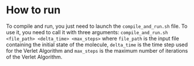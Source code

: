 # How to run

To compile and run, you just need to launch the `compile_and_run.sh` file. To use it, you need to call it with three arguments:
`compile_and_run.sh <file_path> <delta_time> <max_steps>` where `file_path` is the input file containing the initial state of the molecule, `delta_time` is the time step used for the Verlet Algorithm and `max_steps` is the maximum number of iterations of the Verlet Algorithm.
